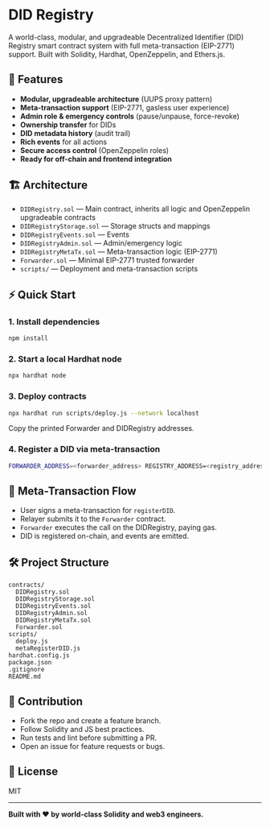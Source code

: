 # DID Registry

A world-class, modular, and upgradeable Decentralized Identifier (DID) Registry smart contract system with full meta-transaction (EIP-2771) support. Built with Solidity, Hardhat, OpenZeppelin, and Ethers.js.

## 🚀 Features
- **Modular, upgradeable architecture** (UUPS proxy pattern)
- **Meta-transaction support** (EIP-2771, gasless user experience)
- **Admin role & emergency controls** (pause/unpause, force-revoke)
- **Ownership transfer** for DIDs
- **DID metadata history** (audit trail)
- **Rich events** for all actions
- **Secure access control** (OpenZeppelin roles)
- **Ready for off-chain and frontend integration**

## 🏗️ Architecture
- `DIDRegistry.sol` — Main contract, inherits all logic and OpenZeppelin upgradeable contracts
- `DIDRegistryStorage.sol` — Storage structs and mappings
- `DIDRegistryEvents.sol` — Events
- `DIDRegistryAdmin.sol` — Admin/emergency logic
- `DIDRegistryMetaTx.sol` — Meta-transaction logic (EIP-2771)
- `Forwarder.sol` — Minimal EIP-2771 trusted forwarder
- `scripts/` — Deployment and meta-transaction scripts

## ⚡ Quick Start

### 1. Install dependencies
```bash
npm install
```

### 2. Start a local Hardhat node
```bash
npx hardhat node
```

### 3. Deploy contracts
```bash
npx hardhat run scripts/deploy.js --network localhost
```
Copy the printed Forwarder and DIDRegistry addresses.

### 4. Register a DID via meta-transaction
```bash
FORWARDER_ADDRESS=<forwarder_address> REGISTRY_ADDRESS=<registry_address> npx hardhat run scripts/metaRegisterDID.js --network localhost
```

## 🧩 Meta-Transaction Flow
- User signs a meta-transaction for `registerDID`.
- Relayer submits it to the `Forwarder` contract.
- `Forwarder` executes the call on the DIDRegistry, paying gas.
- DID is registered on-chain, and events are emitted.

## 🛠️ Project Structure
```
contracts/
  DIDRegistry.sol
  DIDRegistryStorage.sol
  DIDRegistryEvents.sol
  DIDRegistryAdmin.sol
  DIDRegistryMetaTx.sol
  Forwarder.sol
scripts/
  deploy.js
  metaRegisterDID.js
hardhat.config.js
package.json
.gitignore
README.md
```

## 📝 Contribution
- Fork the repo and create a feature branch.
- Follow Solidity and JS best practices.
- Run tests and lint before submitting a PR.
- Open an issue for feature requests or bugs.

## 📄 License
MIT

---

**Built with ❤️ by world-class Solidity and web3 engineers.** 